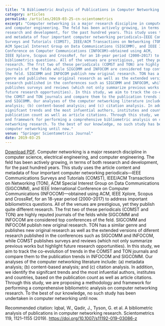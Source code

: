 ```yaml
---
title: "A Bibliometric Analysis of Publications in Computer Networking Research"
category: articles
permalink: /articles/2019-03-25-cn-scientometrics
excerpt: "Computer networking is a major research discipline in computer science, electrical engineering,
and computer engineering. The feld has been actively growing, in terms of both
research and development, for the past hundred years. This study uses the article content
and metadata of four important computer networking periodicals—IEEE Communications
Surveys and Tutorials (COMST), IEEE/ACM Transactions on Networking (TON),
ACM Special Interest Group on Data Communications (SIGCOMM), and IEEE International
Conference on Computer Communications (INFOCOM)—obtained using ACM,
IEEE Xplore, Scopus and CrossRef, for an 18-year period (2000–2017) to address important
bibliometrics questions. All of the venues are prestigious, yet they publish quite different
research. The frst two of these periodicals (COMST and TON) are highly reputed
journals of the felds while SIGCOMM and INFOCOM are considered top conferences of
the feld. SIGCOMM and INFOCOM publish new original research. TON has a similar
genre and publishes new original research as well as the extended versions of diferent
research published in the conferences such as SIGCOMM and INFOCOM, while COMST
publishes surveys and reviews (which not only summarize previous works but highlight
future research opportunities). In this study, we aim to track the co-evolution of trends in
the COMST and TON journals and compare them to the publication trends in INFOCOM
and SIGCOMM. Our analyses of the computer networking literature include: (a) metadata
analysis; (b) content-based analysis; and (c) citation analysis. In addition, we identify the
signifcant trends and the most infuential authors, institutes and countries, based on the
publication count as well as article citations. Through this study, we are proposing a methodology
and framework for performing a comprehensive bibliometric analysis on computer
networking research. To the best of our knowledge, no such study has been undertaken in
computer networking until now."
venue: "Springer Scientometrics Journal"
date: 2019-03-25
---
```


<a href="https://link.springer.com/content/pdf/10.1007/s11192-019-03086-z.pdf">Download PDF</a>.
Computer networking is a major research discipline in computer science, electrical engineering,
and computer engineering. The feld has been actively growing, in terms of both
research and development, for the past hundred years. This study uses the article content
and metadata of four important computer networking periodicals—IEEE Communications
Surveys and Tutorials (COMST), IEEE/ACM Transactions on Networking (TON),
ACM Special Interest Group on Data Communications (SIGCOMM), and IEEE International
Conference on Computer Communications (INFOCOM)—obtained using ACM,
IEEE Xplore, Scopus and CrossRef, for an 18-year period (2000–2017) to address important
bibliometrics questions. All of the venues are prestigious, yet they publish quite different
research. The frst two of these periodicals (COMST and TON) are highly reputed
journals of the felds while SIGCOMM and INFOCOM are considered top conferences of
the feld. SIGCOMM and INFOCOM publish new original research. TON has a similar
genre and publishes new original research as well as the extended versions of diferent
research published in the conferences such as SIGCOMM and INFOCOM, while COMST
publishes surveys and reviews (which not only summarize previous works but highlight
future research opportunities). In this study, we aim to track the co-evolution of trends in
the COMST and TON journals and compare them to the publication trends in INFOCOM
and SIGCOMM. Our analyses of the computer networking literature include: (a) metadata
analysis; (b) content-based analysis; and (c) citation analysis. In addition, we identify the
signifcant trends and the most infuential authors, institutes and countries, based on the
publication count as well as article citations. Through this study, we are proposing a methodology
and framework for performing a comprehensive bibliometric analysis on computer
networking research. To the best of our knowledge, no such study has been undertaken in
computer networking until now.


Recommended citation: Iqbal, W., Qadir, J., Tyson, G. et al. A bibliometric analysis of publications in computer networking research. Scientometrics 119, 1121–1155 (2019). https://doi.org/10.1007/s11192-019-03086-z